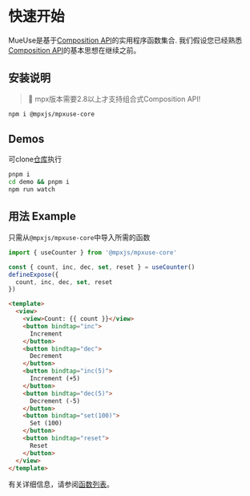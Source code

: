 # 快速开始

MueUse是基于[Composition API](https://mpxjs.cn/api/composition-api.html)的实用程序函数集合. 我们假设您已经熟悉[Composition API](https://mpxjs.cn/articles/2.8-release.html)的基本思想在继续之前。

## 安装说明

> 🎩 mpx版本需要2.8以上才支持组合式Composition API!

```bash
npm i @mpxjs/mpxuse-core
```

## Demos

可clone[仓库](https://github.com/mpx-ecology/mpxuse)执行
```bash
pnpm i
cd demo && pnpm i
npm run watch
```

## 用法 Example

只需从`@mpxjs/mpxuse-core`中导入所需的函数 

```ts
import { useCounter } from '@mpxjs/mpxuse-core'

const { count, inc, dec, set, reset } = useCounter()
defineExpose({
  count, inc, dec, set, reset
})
```

```html
<template>
  <view>
    <view>Count: {{ count }}</view>
    <button bindtap="inc">
      Increment
    </button>
    <button bindtap="dec">
      Decrement
    </button>
    <button bindtap="inc(5)">
      Increment (+5)
    </button>
    <button bindtap="dec(5)">
      Decrement (-5)
    </button>
    <button bindtap="set(100)">
      Set (100)
    </button>
    <button bindtap="reset">
      Reset
    </button>
  </view>
</template>
```
有关详细信息，请参阅[函数列表](/functions)。
